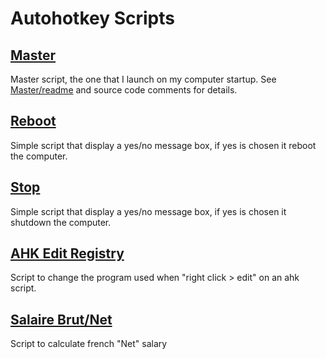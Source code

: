 Autohotkey Scripts
=========

[Master](Master)
-
Master script, the one that I launch on my computer startup. See [Master/readme](Master/readme.md) and source code comments for details.

[Reboot](reboot.ahk)
-
Simple script that display a yes/no message box, if yes is chosen it reboot the computer. 

[Stop](stop.ahk)
-
Simple script that display a yes/no message box, if yes is chosen it shutdown the computer.

[AHK Edit Registry](ahk_edit_registry.ahk)
-
Script to change the program used when "right click > edit" on an ahk script.

[Salaire Brut/Net](Salaire_Brut_Net.ahk)
-
 Script to calculate french "Net" salary 
